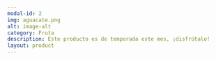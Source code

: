 ```yaml
---
modal-id: 2
img: aguacate.png
alt: image-alt
category: Fruta
description: Este producto es de temporada este mes, ¡disfrútalo!
layout: product
---
```

